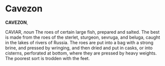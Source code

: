 # Cavezon

**CAVEZON**,

CAVIAR, _noun_ The roes of certain large fish, prepared and salted. The best is made from the roes of the sterlet, sturgeon, sevruga, and beluga, caught in the lakes of rivers of Russia. The roes are put into a bag with a strong brine, and pressed by wringing, and then dried and put in casks, or into cisterns, perforated at bottom, where they are pressed by heavy weights. The poorest sort is trodden with the feet.